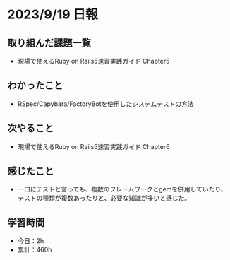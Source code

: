 # 2023/9/19 日報
## 取り組んだ課題一覧
- 現場で使えるRuby on Rails5速習実践ガイド Chapter5

## わかったこと
- RSpec/Capybara/FactoryBotを使用したシステムテストの方法

## 次やること
- 現場で使えるRuby on Rails5速習実践ガイド Chapter6

## 感じたこと
- 一口にテストと言っても、複数のフレームワークとgemを併用していたり、テストの種類が複数あったりと、必要な知識が多いと感じた。

## 学習時間
- 今日：2h
- 累計：460h

